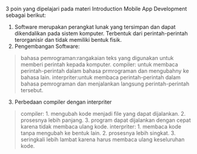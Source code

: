 3 poin yang dipelajari pada materi Introduction Mobile App Development sebagai berikut:
1. Software merupakan perangkat lunak yang tersimpan dan dapat dikendalikan pada sistem komputer. Terbentuk dari perintah-perintah terorganisir dan tidak memiliki bentuk fisik.
2. Pengembangan Software:
> bahasa pemrograman:rangakaian teks yang digunakan untuk memberi perintah kepada komputer.
>compiler: untuk membaca perintah-perintah dalam bahasa prmrograman dan mengubahny ke bahasa lain.
>interpriter:untuk membaca perintah-perintah dalam bahasa pemrograman dan menjalankan langsung perintah-perintah tersebut.
3. Perbedaan compiler dengan interpriter
>compiler: 
    1. mengubah kode menjadi file yang dapat dijalankan.
    2. prosesnya lebih panjang.
    3. program dapat dijalankan dengan cepat karena tidak membaca ulang kode.
>interpriter:
    1. membaca kode tanpa mengubah ke bentuk lain.
    2. prosesnya lebih singkat.
    3. seringkali lebih lambat karena harus membaca ulang keseluruhan kode.